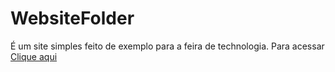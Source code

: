 # WebsiteFolder

É um site simples feito de exemplo para a feira de technologia.
Para acessar [Clique aqui](https://simplyortiz.github.io/WebsiteFolder/)
